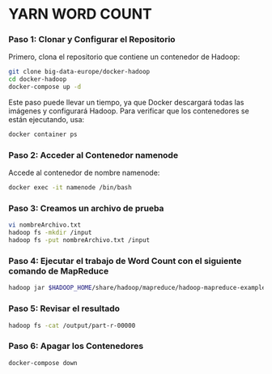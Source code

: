 
# YARN WORD COUNT

### Paso 1: Clonar y Configurar el Repositorio
Primero, clona el repositorio que contiene un contenedor de Hadoop:

```bash 
git clone big-data-europe/docker-hadoop 
cd docker-hadoop 
docker-compose up -d
```
Este paso puede llevar un tiempo, ya que Docker descargará todas las imágenes y configurará Hadoop. Para verificar que los contenedores se están ejecutando, usa:
```bash 
docker container ps
```

### Paso 2: Acceder al Contenedor namenode

Accede al contenedor de nombre namenode:
```bash 
docker exec -it namenode /bin/bash
```

### Paso 3: Creamos un archivo de prueba

```bash 
vi nombreArchivo.txt
hadoop fs -mkdir /input
hadoop fs -put nombreArchivo.txt /input
```
### Paso 4: Ejecutar el trabajo de Word Count con el siguiente comando de MapReduce

```bash 
hadoop jar $HADOOP_HOME/share/hadoop/mapreduce/hadoop-mapreduce-examples-*.jar wordcount /input /output
```
### Paso 5: Revisar el resultado

```bash 
hadoop fs -cat /output/part-r-00000
```

### Paso 6: Apagar los Contenedores
 
```bash 
docker-compose down
```
